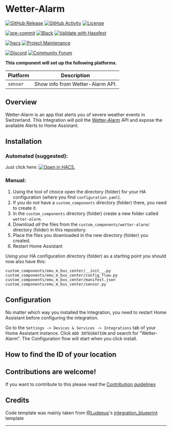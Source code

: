 # Wetter-Alarm

[![GitHub Release][releases-shield]][releases]
[![GitHub Activity][commits-shield]][commits]
[![License][license-shield]](LICENSE)

[![pre-commit][pre-commit-shield]][pre-commit]
[![Black][black-shield]][black]
[![Validate with Hassfest][hassfest-badge]][hassfest]

[![hacs][hacsbadge]][hacs]
[![Project Maintenance][maintenance-shield]][user_profile]

[![Discord][discord-shield]][discord]
[![Community Forum][forum-shield]][forum]

**This component will set up the following platforms.**

| Platform | Description                      |
| -------- | -------------------------------- |
| `sensor` | Show info from Wetter-Alarm API. |

## Overview

Wetter-Alarm is an app that alerts you of severe weather events in Switzerland.
This Integration will poll the [Wetter-Alarm](https://wetteralarm.ch/) API and expose the available Alerts to Home Assistant.

## Installation

### Automated (suggested):

Just click here: [![Open in HACS.][my-hacs-badge]][open-in-hacs]

### Manual:

1. Using the tool of choice open the directory (folder) for your HA configuration (where you find `configuration.yaml`).
2. If you do not have a `custom_components` directory (folder) there, you need to create it.
3. In the `custom_components` directory (folder) create a new folder called `wetter-alarm`.
4. Download _all_ the files from the `custom_components/wetter-alarm/` directory (folder) in this repository.
5. Place the files you downloaded in the new directory (folder) you created.
6. Restart Home Assistant

Using your HA configuration directory (folder) as a starting point you should now also have this:

```text
custom_components/emu_m_bus_center/__init__.py
custom_components/emu_m_bus_center/config_flow.py
custom_components/emu_m_bus_center/manifest.json
custom_components/emu_m_bus_center/sensor.py
```

## Configuration

No matter which way you installed the Integration, you need to restart Home Assistant before configuring the integration.

Go to the `Settings -> Devices & Services -> Integrations` tab of your Home Assistant instance.
Click `ADD INTEGRATION` and search for "Wetter-Alarm".
The Configuration flow will start when you click install.

## How to find the ID of your location

## Contributions are welcome!

If you want to contribute to this please read the [Contribution guidelines](CONTRIBUTING.md)

## Credits

Code template was mainly taken from [@Ludeeus](https://github.com/ludeeus)'s [integration_blueprint][integration_blueprint] template

---

[integration_blueprint]: https://github.com/custom-components/integration_blueprint
[black]: https://github.com/psf/black
[black-shield]: https://img.shields.io/badge/code%20style-black-000000.svg
[commits-shield]: https://img.shields.io/github/commit-activity/y/redlukas/wetter-alarm.svg
[commits]: https://github.com/redlukas/wetter-alarm/commits/main
[hacs]: https://hacs.xyz
[hacsbadge]: https://img.shields.io/badge/HACS-Default-green.svg
[discord]: https://discord.gg/Qa5fW2R
[discord-shield]: https://img.shields.io/discord/330944238910963714.svg?style=flat&logo=discord
[forum-shield]: https://img.shields.io/badge/community-forum-brightgreen.svg
[forum]: https://community.home-assistant.io/
[license-shield]: https://img.shields.io/github/license/redlukas/wetter-alarm.svg
[maintenance-shield]: https://img.shields.io/badge/maintainer-%40redlukas-blue.svg
[pre-commit]: https://github.com/pre-commit/pre-commit
[pre-commit-shield]: https://img.shields.io/badge/pre--commit-enabled-brightgreen
[releases-shield]: https://img.shields.io/github/release/redlukas/wetter-alarm.svg
[releases]: https://github.com/redlukas/wetter-alarm/releases
[user_profile]: https://github.com/redlukas
[hassfest-badge]: https://github.com/redlukas/wetter-alarm/workflows/Validate%20with%20Hassfest/badge.svg
[hassfest]: https://developers.home-assistant.io/blog/2020/04/16/hassfest/
[open-in-hacs]: https://my.home-assistant.io/redirect/hacs_repository/?owner=redlukas&repository=wetter-alarm&category=integration
[my-hacs-badge]: https://my.home-assistant.io/badges/hacs_repository.svg
[overviewimg]: ./images/overview.png
[metersimg]: ./images/meters.png
